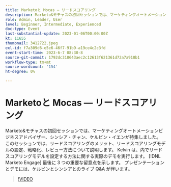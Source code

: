 ```yaml
---
title: Marketoと Mocas — リードスコアリング
description: Marketo&モチャスの初回セッションでは、マーケティングオートメーションビジネスアドバイザー、シンシア・チャン、ケルビン・イエンが特集しました。 このセッションでは、リードスコアリングのメリット、リードスコアリングモデルの設定、戦略化、レビュー方法について説明します。 Kelvin は、内でリードスコアリングモデルを設定する方法に関する実際のデモを実行します。 [!DNL Marketo Engage] 最後に 3 つの重要な留意点を示します。 プレゼンテーションとデモには、ケルビンとシンシアとのライブ Q&A が伴います。
role: Admin, Leader, User
level: Beginner, Intermediate, Experienced
doc-type: Event
last-substantial-update: 2023-01-06T00:00:00Z
kt: 11655
thumbnail: 3412722.jpeg
exl-id: f7a309d6-e5e6-46f7-91b9-a19ce4c2c3fd
event-start-time: 2023-6-7 08:30-8
source-git-commit: 1792dc318643aec2c12613f621361d72a7a918b1
workflow-type: tm+mt
source-wordcount: '154'
ht-degree: 0%

---
```


# Marketoと Mocas — リードスコアリング

Marketo&amp;モチャスの初回セッションでは、マーケティングオートメーションビジネスアドバイザー、シンシア・チャン、ケルビン・イエンが特集しました。 このセッションでは、リードスコアリングのメリット、リードスコアリングモデルの設定、戦略化、レビュー方法について説明します。 Kelvin は、内でリードスコアリングモデルを設定する方法に関する実際のデモを実行します。 [!DNL Marketo Engage] 最後に 3 つの重要な留意点を示します。 プレゼンテーションとデモには、ケルビンとシンシアとのライブ Q&amp;A が伴います。

>[!VIDEO](https://video.tv.adobe.com/v/3412722/?quality=12&learn=on)
